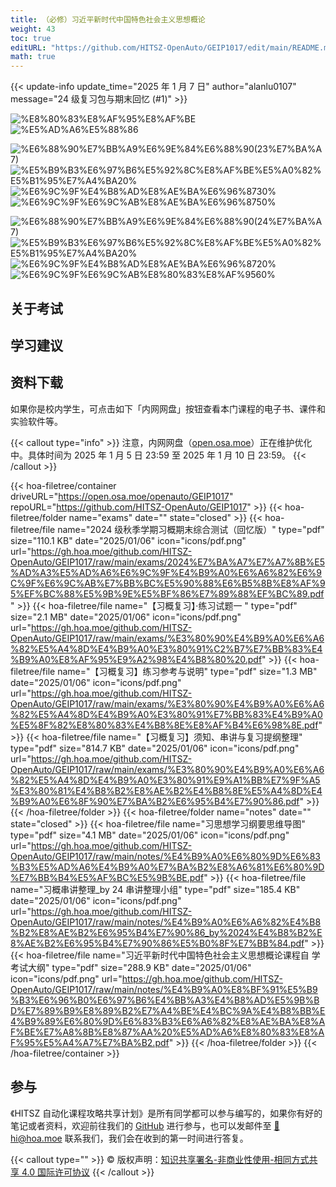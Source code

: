 ```yaml
---
title: （必修）习近平新时代中国特色社会主义思想概论
weight: 43
toc: true
editURL: "https://github.com/HITSZ-OpenAuto/GEIP1017/edit/main/README.md"
math: true
---
```


{{< update-info update_time="2025 年 1 月 7 日" author="alanlu0107" message="24 级复习包与期末回忆 (#1)" >}}

<!--
1. 通过 [Shields.io](https://shields.io/) 生成如下的徽章，标注课程的基本信息。
2. 请根据课程的具体内容增删仓库的子文件夹。子文件夹建议使用小写英文，并且添加 README.md。
3. 关于课程的描述可以不止以下几个方面，酌情增删。
4. hoa.moe 生成本课程对应页面后，请将页面链接复制到 GitHub 仓库的 About/Website 中。
5. 可以在 GitHub 页面的 About/Topics 中为课程添加话题名称。
-->

<div class="img-div hx-mt-4 hx-flex-row hx-justify-start hx-items-center">

![%E8%80%83%E8%AF%95%E8%AF%BE](https://img.shields.io/badge/%E8%80%83%E8%AF%95%E8%AF%BE-red)
![%E5%AD%A6%E5%88%86](https://img.shields.io/badge/%E5%AD%A6%E5%88%86-2.5-moccasin)

![%E6%88%90%E7%BB%A9%E6%9E%84%E6%88%90(23%E7%BA%A7)](https://img.shields.io/badge/%E6%88%90%E7%BB%A9%E6%9E%84%E6%88%90(23%E7%BA%A7)-gold)
![%E5%B9%B3%E6%97%B6%E5%92%8C%E8%AF%BE%E5%A0%82%E5%B1%95%E7%A4%BA20%](https://img.shields.io/badge/%E5%B9%B3%E6%97%B6%E5%92%8C%E8%AF%BE%E5%A0%82%E5%B1%95%E7%A4%BA-20%25-wheat)
![%E6%9C%9F%E4%B8%AD%E8%AE%BA%E6%96%8730%](https://img.shields.io/badge/%E6%9C%9F%E4%B8%AD%E8%AE%BA%E6%96%87-30%25-wheat)
![%E6%9C%9F%E6%9C%AB%E8%AE%BA%E6%96%8750%](https://img.shields.io/badge/%E6%9C%9F%E6%9C%AB%E8%AE%BA%E6%96%87-50%25-wheat)

![%E6%88%90%E7%BB%A9%E6%9E%84%E6%88%90(24%E7%BA%A7)](https://img.shields.io/badge/%E6%88%90%E7%BB%A9%E6%9E%84%E6%88%90(24%E7%BA%A7)-gold)
![%E5%B9%B3%E6%97%B6%E5%92%8C%E8%AF%BE%E5%A0%82%E5%B1%95%E7%A4%BA20%](https://img.shields.io/badge/%E5%B9%B3%E6%97%B6%E5%92%8C%E8%AF%BE%E5%A0%82%E5%B1%95%E7%A4%BA-20%25-wheat)
![%E6%9C%9F%E4%B8%AD%E8%AE%BA%E6%96%8720%](https://img.shields.io/badge/%E6%9C%9F%E4%B8%AD%E8%AE%BA%E6%96%87-20%25-wheat)
![%E6%9C%9F%E6%9C%AB%E8%80%83%E8%AF%9560%](https://img.shields.io/badge/%E6%9C%9F%E6%9C%AB%E8%80%83%E8%AF%95-60%25-wheat)

</div>

## 关于考试

## 学习建议

## 资料下载

如果你是校内学生，可点击如下「内网网盘」按钮查看本门课程的电子书、课件和实验软件等。

{{< callout type="info" >}}
  注意，内网网盘（[open.osa.moe](https://open.osa.moe/openauto)）正在维护优化中。具体时间为 2025 年 1 月 5 日 23:59 至 2025 年 1 月 10 日 23:59。
{{< /callout >}}

{{< hoa-filetree/container driveURL="https://open.osa.moe/openauto/GEIP1017" repoURL="https://github.com/HITSZ-OpenAuto/GEIP1017" >}}
  {{< hoa-filetree/folder name="exams" date="" state="closed" >}}
    {{< hoa-filetree/file name="2024 级秋季学期习概期末综合测试（回忆版）" type="pdf" size="110.1 KB" date="2025/01/06" icon="icons/pdf.png" url="https://gh.hoa.moe/github.com/HITSZ-OpenAuto/GEIP1017/raw/main/exams/2024%E7%BA%A7%E7%A7%8B%E5%AD%A3%E5%AD%A6%E6%9C%9F%E4%B9%A0%E6%A6%82%E6%9C%9F%E6%9C%AB%E7%BB%BC%E5%90%88%E6%B5%8B%E8%AF%95%EF%BC%88%E5%9B%9E%E5%BF%86%E7%89%88%EF%BC%89.pdf" >}}
    {{< hoa-filetree/file name="【习概复习】·练习试题一 " type="pdf" size="2.1 MB" date="2025/01/06" icon="icons/pdf.png" url="https://gh.hoa.moe/github.com/HITSZ-OpenAuto/GEIP1017/raw/main/exams/%E3%80%90%E4%B9%A0%E6%A6%82%E5%A4%8D%E4%B9%A0%E3%80%91%C2%B7%E7%BB%83%E4%B9%A0%E8%AF%95%E9%A2%98%E4%B8%80%20.pdf" >}}
    {{< hoa-filetree/file name="【习概复习】练习参考与说明" type="pdf" size="1.3 MB" date="2025/01/06" icon="icons/pdf.png" url="https://gh.hoa.moe/github.com/HITSZ-OpenAuto/GEIP1017/raw/main/exams/%E3%80%90%E4%B9%A0%E6%A6%82%E5%A4%8D%E4%B9%A0%E3%80%91%E7%BB%83%E4%B9%A0%E5%8F%82%E8%80%83%E4%B8%8E%E8%AF%B4%E6%98%8E.pdf" >}}
    {{< hoa-filetree/file name="【习概复习】须知、串讲与复习提纲整理" type="pdf" size="814.7 KB" date="2025/01/06" icon="icons/pdf.png" url="https://gh.hoa.moe/github.com/HITSZ-OpenAuto/GEIP1017/raw/main/exams/%E3%80%90%E4%B9%A0%E6%A6%82%E5%A4%8D%E4%B9%A0%E3%80%91%E9%A1%BB%E7%9F%A5%E3%80%81%E4%B8%B2%E8%AE%B2%E4%B8%8E%E5%A4%8D%E4%B9%A0%E6%8F%90%E7%BA%B2%E6%95%B4%E7%90%86.pdf" >}}
  {{< /hoa-filetree/folder >}}
  {{< hoa-filetree/folder name="notes" date="" state="closed" >}}
    {{< hoa-filetree/file name="习思想学习纲要思维导图" type="pdf" size="4.1 MB" date="2025/01/06" icon="icons/pdf.png" url="https://gh.hoa.moe/github.com/HITSZ-OpenAuto/GEIP1017/raw/main/notes/%E4%B9%A0%E6%80%9D%E6%83%B3%E5%AD%A6%E4%B9%A0%E7%BA%B2%E8%A6%81%E6%80%9D%E7%BB%B4%E5%AF%BC%E5%9B%BE.pdf" >}}
    {{< hoa-filetree/file name="习概串讲整理_by 24 串讲整理小组" type="pdf" size="185.4 KB" date="2025/01/06" icon="icons/pdf.png" url="https://gh.hoa.moe/github.com/HITSZ-OpenAuto/GEIP1017/raw/main/notes/%E4%B9%A0%E6%A6%82%E4%B8%B2%E8%AE%B2%E6%95%B4%E7%90%86_by%2024%E4%B8%B2%E8%AE%B2%E6%95%B4%E7%90%86%E5%B0%8F%E7%BB%84.pdf" >}}
    {{< hoa-filetree/file name="习近平新时代中国特色社会主义思想概论课程自 学考试大纲" type="pdf" size="288.9 KB" date="2025/01/06" icon="icons/pdf.png" url="https://gh.hoa.moe/github.com/HITSZ-OpenAuto/GEIP1017/raw/main/notes/%E4%B9%A0%E8%BF%91%E5%B9%B3%E6%96%B0%E6%97%B6%E4%BB%A3%E4%B8%AD%E5%9B%BD%E7%89%B9%E8%89%B2%E7%A4%BE%E4%BC%9A%E4%B8%BB%E4%B9%89%E6%80%9D%E6%83%B3%E6%A6%82%E8%AE%BA%E8%AF%BE%E7%A8%8B%E8%87%AA%20%E5%AD%A6%E8%80%83%E8%AF%95%E5%A4%A7%E7%BA%B2.pdf" >}}
  {{< /hoa-filetree/folder >}}
{{< /hoa-filetree/container >}}

## 参与

《HITSZ 自动化课程攻略共享计划》是所有同学都可以参与编写的，如果你有好的笔记或者资料，欢迎前往我们的 [GitHub](https://github.com/HITSZ-OpenAuto) 进行参与，也可以发邮件至 [📮hi@hoa.moe](mailto:hi@hoa.moe) 联系我们，我们会在收到的第一时间进行答复。

{{< callout type="" >}}
  © 版权声明：[知识共享署名-非商业性使用-相同方式共享 4.0 国际许可协议](https://creativecommons.org/licenses/by-nc-sa/4.0/)
{{< /callout >}}

